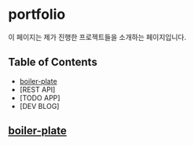 # portfolio
이 페이지는 제가 진행한 프로젝트들을 소개하는 페이지입니다.


## Table of Contents
- [boiler-plate](boiler-plate)
- [REST API]
- [TODO APP]
- [DEV BLOG]

## [boiler-plate](https://github.com/leesh5000/boiler-plate)

